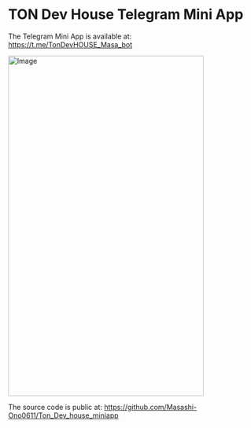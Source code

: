 # TON Dev House Telegram Mini App

The Telegram Mini App is available at:
https://t.me/TonDevHOUSE_Masa_bot

<img width="397" height="692" alt="Image" src="https://github.com/user-attachments/assets/7731f77b-f674-4141-be49-54992fae5b71" />

The source code is public at:
https://github.com/Masashi-Ono0611/Ton_Dev_house_miniapp
